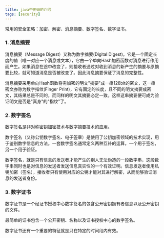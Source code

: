 ```yaml
---
title: java中密码的介绍
tags: [security]
---
```


常用的安全策略：加密、解密、消息摘要、数字签名、数字证书。

### 1. 消息摘要

消息摘要（Message Digest）又称为数字摘要(Digital Digest)。它是一个固定长度的值（唯一对应一个消息或文本），它由一个单向Hash加密函数对消息进行作用而产生。如果消息在途中改变了，则接收者通过对收到消息的新产生的摘要与原摘要比较，就可知道消息是否被改变了。因此消息摘要保证了消息的完整性。

消息摘要采用单向Hash函数将需加密的明文"摘要"成一串128bit的密文，这一串密文亦称为数字指纹(Finger Print)，它有固定的长度，且不同的明文摘要成密文，其结果总是不同的，而同样的明文其摘要必定一致。这样这串摘要便可成为验证明文是否是"真身"的"指纹"了。

### 2. 数字签名

数字签名是非对称密钥加密技术与数字摘要技术的应用。

数字签名（又称公钥数字签名、电子签章）是使用了公钥加密领域的技术实现，用于鉴别数字信息的方法。一套数字签名通常定义两种互补的运算，一个用于签名，另一个用于验证。

数字签名，就是只有信息的发送者才能产生的别人无法伪造的一段数字串，这段数字串同时也是对信息的发送者发送信息真实性的一个有效证明。信息发送者使用私钥加密（签名），接收者只有使用对应的公钥才能对其进行解密，从而能够验证消息的发送者身份。

### 3. 数字证书

数字证书是一个经证书授权中心数字签名的包含公开密钥拥有者信息以及公开密钥的文件。

最简单的证书包含一个公开密钥、名称以及证书授权中心的数字签名。

数字证书还有一个重要的特征就是只在特定的时间段内有效。


